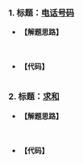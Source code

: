 ### 1. 标题：[电话号码](https://www.nowcoder.com/questionTerminal/ceb89f19187b4de3997d9cdef2d551e8)
- **【解题思路】**

　　

- **【代码】**
```C++

```

### 2. 标题：[求和](https://www.nowcoder.com/questionTerminal/11cc498832db489786f8a03c3b67d02c)
- **【解题思路】**

　　

- **【代码】**
```C++

```
